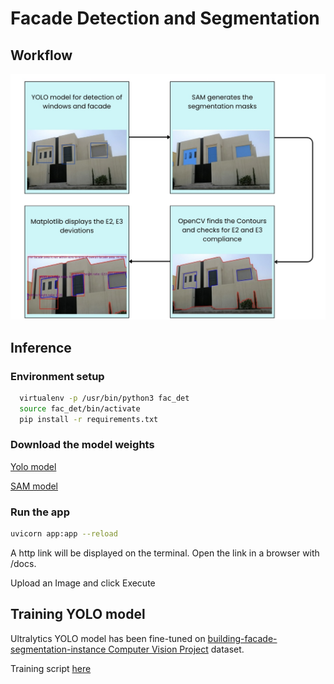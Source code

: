 
# Facade Detection and Segmentation



## Workflow

![App Screenshot](https://github.com/Nanditharangu/Facade_Detection/blob/main/samples/IMG_9908.jpg?raw=true)


## Inference

### Environment setup

```bash
  virtualenv -p /usr/bin/python3 fac_det
  source fac_det/bin/activate
  pip install -r requirements.txt
```
### Download the model weights

[Yolo model](https://drive.google.com/file/d/1qHJ3BA8LrN5YYr-kBj8iJiu9JaGF4xyp/view?usp=sharing)

[SAM model](https://dl.fbaipublicfiles.com/segment_anything/sam_vit_b_01ec64.pth)

### Run the app
```bash
uvicorn app:app --reload  
```
A http link will be displayed on the terminal. Open the link in a browser with /docs. 

Upload an Image and click Execute
    
## Training YOLO model

Ultralytics YOLO model has been fine-tuned on [building-facade-segmentation-instance Computer Vision Project](https://universe.roboflow.com/building-facade/building-facade-segmentation-instance) dataset.

Training script [here](https://drive.google.com/file/d/1ic9YkDPTS5oWLhD-kW_DdXhjb4Gd4aLU/view?usp=sharing)